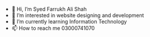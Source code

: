 - 👋 Hi, I’m Syed Farrukh Ali Shah
- 👀 I’m interested in website designing and development
- 🌱 I’m currently learning Information Technology
- 📫 How to reach me 03000741070

<!---
farrukhali9997/farrukhali9997 is a ✨ special ✨ repository because its `README.md` (this file) appears on your GitHub profile.
You can click the Preview link to take a look at your changes.
--->

